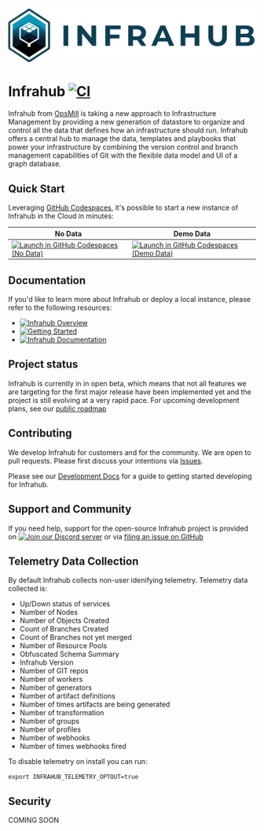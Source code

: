 <!-- markdownlint-disable -->
![Infrahub Logo](docs/static/img/infrahub-hori.svg)
<!-- markdownlint-restore -->

# Infrahub [![CI](https://github.com/opsmill/infrahub/actions/workflows/ci.yml/badge.svg?branch=stable)](https://github.com/opsmill/infrahub/actions/workflows/ci.yml)

Infrahub from [OpsMill](https://opsmill.com) is taking a new approach to Infrastructure Management by providing a new generation of datastore to organize and control all the data that defines how an infrastructure should run. Infrahub offers a central hub to manage the data, templates and playbooks that power your infrastructure by combining the version control and branch management capabilities of Git with the flexible data model and UI of a graph database.

## Quick Start

Leveraging [GitHub Codespaces](https://docs.github.com/en/codespaces/overview), it's possible to start a new instance of Infrahub in the Cloud in minutes:

|  No Data | Demo Data |
|---|---|
| [![Launch in GitHub Codespaces (No Data)](https://img.shields.io/badge/Launch%20Infrahub-0B6581?logo=github)](https://codespaces.new/opsmill/infrahub?devcontainer_path=.devcontainer%2Fdevcontainer.json&ref=stable) | [![Launch in GitHub Codespaces (Demo Data)](https://img.shields.io/badge/Infrahub%20with%20Data-0B6581?logo=github)](https://codespaces.new/opsmill/infrahub?devcontainer_path=.devcontainer%2Fdevcontainer.json&ref=stable) |

## Documentation

If you'd like to learn more about Infrahub or deploy a local instance, please refer to the following resources:

- [![Infrahub Overview](https://img.shields.io/badge/Infrahub%20Overview-0C7594)](https://docs.infrahub.app/tutorials/infrahub-overview/)
- [![Getting Started](https://img.shields.io/badge/Getting%20Started-0C7594)](https://docs.infrahub.app/tutorials/getting-started/)
- [![Infrahub Documentation](https://img.shields.io/badge/Infrahub%20Documentation-0C7594)](https://docs.infrahub.app/)

## Project status

Infrahub is currently in in open beta, which means that not all features we are targeting for the first major release have been implemented yet and the project is still evolving at a very rapid pace. For upcoming development plans, see our [public roadmap](https://opsmill.atlassian.net/jira/discovery/share/views/7e5d4ab1-63d7-405e-b453-ad50cd9d5b71)

## Contributing

We develop Infrahub for customers and for the community. We are open to pull requests. Please first discuss your intentions via [Issues](https://github.com/opsmill/infrahub/issues).

Please see our [Development Docs](https://docs.infrahub.app/development/) for a guide to getting started developing for Infrahub.

## Support and Community

If you need help, support for the open-source Infrahub project is provided on [![Join our Discord server](https://img.shields.io/badge/Discord-7289DA?logo=discord&logoColor=white)](https://discord.gg/jXMRp9hXSX) or via [filing an issue on GitHub](https://github.com/opsmill/infrahub/issues)

## Telemetry Data Collection 

By default Infrahub collects non-user idenifying telemetry. Telemetry data collected is:
- Up/Down status of services
- Number of Nodes
- Number of Objects Created
- Count of Branches Created
- Count of Branches not yet merged
- Number of Resource Pools
- Obfuscated Schema Summary
- Infrahub Version
- Number of GIT repos
- Number of workers
- Number of generators
- Number of artifact definitions
- Number of times artifacts are being generated
- Number of transformation
- Number of groups
- Number of profiles
- Number of webhooks
- Number of times webhooks fired



To disable telemetry on install you can run:
```shell
export INFRAHUB_TELEMETRY_OPTOUT=true
```


## Security

COMING SOON
